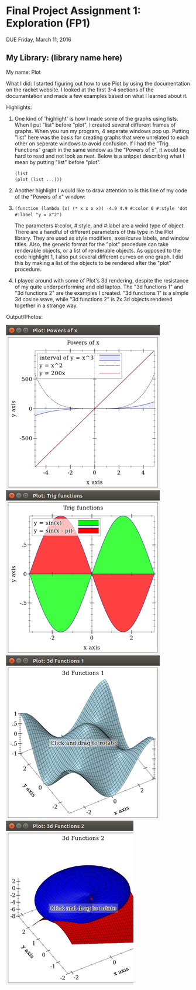 # Final Project Assignment 1: Exploration (FP1)
DUE Friday, March 11, 2016

## My Library: (library name here)
My name: Plot

What I did:
 I started figuring out how to use Plot by using the documentation on the racket website.
 I looked at the first 3-4 sections of the documentation and made a few examples based on
 what I learned about it.

Highlights:
 1. One kind of 'highlight' is how I made some of the graphs using lists. When I put "list" before "plot", I created
    several different frames of graphs. When you run my program, 4 seperate windows pop up. Putting "list" here was 
    the basis for creating graphs that were unrelated to each other on seperate windows to avoid confusion. If I had 
    the "Trig Functions" graph in the same window as the "Powers of x", it would be hard to read  and not look as neat. 
    Below is a snippet describing what I mean by putting "list" before "plot". 
    ```
    (list
    (plot (list ...)))
    ```
    
 2. Another highlight I would like to draw attention to is this line of my code of the "Powers of x" window:
 3. 
    `(function (lambda (x) (* x x x x)) -4.9 4.9 #:color 0 #:style 'dot #:label "y = x^2")`

    The parameters #:color, #:style, and #:label are a weird type of object. There are a handful of different 
    parameters of this type in the Plot library. They are used as style modifiers, axes/curve labels, and window titles.
    Also, the generic format for the "plot" procedure can take renderable objects, or a list of renderable objects.
    As opposed to the code highlight 1, I also put several different curves on one graph. I did this by making a list of the
    objects to be rendered after the "plot" procedure.

 3. I played around with some of Plot's 3d rendering, despite the resistance of my quite underperforming and old laptop.
    The "3d functions 1" and "3d functions 2" are the examples I created. "3d functions 1" is a simple 3d cosine wave,
    while "3d functions 2" is 2x 3d objects rendered together in a strange way.

Output/Photos:

![Powers of x output](https://github.com/kjolicoeur/FP1/blob/master/Powers%20of%20x.png?raw=true)
![Trig Functions output](https://github.com/kjolicoeur/FP1/blob/master/Trig%20Functions.png?raw=true)
![3d functions 1 output](https://github.com/kjolicoeur/FP1/blob/master/3d%20functions%201.png?raw=true)
![3d functions 2 output](https://github.com/kjolicoeur/FP1/blob/master/3d%20functions%202.png?raw=true)
